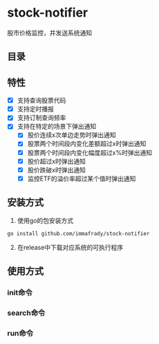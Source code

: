 # stock-notifier

股市价格监控，并发送系统通知

## 目录

## 特性

- [x] 支持查询股票代码
- [x] 支持定时播报
- [x] 支持订制查询频率
- [x] 支持在特定的场景下弹出通知
  - [x] 股价连续x次单边走势时弹出通知
  - [x] 股票两个时间段内变化差额超过x时弹出通知
  - [x] 股票两个时间段内变化幅度超过x%时弹出通知
  - [x] 股价超过x时弹出通知
  - [x] 股价跌破x时弹出通知
  - [x] 监控ETF的溢价率超过某个值时弹出通知

## 安装方式

1. 使用go的包安装方式

```shell
go install github.com/immafrady/stock-notifier
```

2. 在release中下载对应系统的可执行程序

## 使用方式

### init命令

### search命令

### run命令